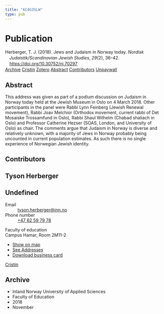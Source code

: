 ```yaml
---
title: "6C4G3SLW"
type: pub
---
```

<h1>Publication</h1>
<article id="csl-bib-container-6C4G3SLW" class="csl-bib-container">
  <div class="csl-bib-body" style="line-height: 1.35; padding-left: 1em; text-indent:-1em;">
  <div class="csl-entry">Herberger, T. J. (2018). Jews and Judaism in Norway today. <i>Nordisk Judaistik/Scandinavian Jewish Studies</i>, <i>29</i>(2), 36&#x2013;42. <a href="https://doi.org/10.30752/nj.70297">https://doi.org/10.30752/nj.70297</a></div>
</div>
  <div class="csl-bib-buttons">
    <a href="#taxonomy-article-6C4G3SLW" class="csl-bib-button">Archive</a>
    <a href="https://app.cristin.no/results/show.jsf?id=1631904" alt="Cristin URL" class="csl-bib-button">Cristin</a>
    <a href="http://zotero.org/groups/5402882/items/6C4G3SLW" alt="Zotero URL" class="csl-bib-button">Zotero</a>
    <a href="#abstract-article-6C4G3SLW" class="csl-bib-button">Abstract</a>
    <a href="#contributors-article-6C4G3SLW" class="csl-bib-button">Contributors</a>
    <a href="https://journal.fi/nj/article/download/70297/37617" class="csl-bib-button">Unpaywall</a>
  </div>
  <div id="csl-bib-meta-container-6C4G3SLW"></div>
</article>
<div id="csl-bib-meta-6C4G3SLW" class="csl-bib-meta">
  <article id="abstract-article-6C4G3SLW" class="abstract-article">
    <h1>Abstract</h1>
    This address was given as part of a podium discussion on Judaism in Norway today held at the Jewish Museum in Oslo on 4 March 2018. Other participants in the panel were Rabbi Lynn Feinberg (Jewish Renewal movement), Rabbi Joav Melchior (Orthodox movement, current rabbi of Det Mosaiske Trossamfund in Oslo), Rabbi Shaul Wilhelm (Chabad shaliach in Oslo) and Professor Catherine Hezser (SOAS, London, and University of Oslo) as chair. The comments argue that Judaism in Norway is diverse and relatively unknown, with a majority of Jews in Norway probably being uncounted in current population estimates. As such there is no single experience of Norwegian Jewish identity.
  </article>
  <article id="contributors-article-6C4G3SLW" class="contributors-article">
    <h1>Contributors</h1>
    <div class="personas"> <div class="vrtx-hinn-person-card"> <div class="photo"> <i class="lar la-user-circle missing-person"></i> </div> <div class="info"> <hgroup><h1>Tyson Herberger</h1> <h2>Undefined</h2> </hgroup><dl> <dt>Email</dt> <dd> <a href="mailto:tyson.herberger@inn.no">tyson.herberger@inn.no</a> </dd> <dt>Phone number</dt> <dd><a href="tel:+4762597978"> +47 62 59 79 78 </a></dd> </dl> <p> Faculty of education<br> Campus Hamar, Room 2M11-2 </p> <ul class="vrtx-hinn-links"> <li><a href="https://www.google.com/maps?q=60.79582,11.07304">Show on map</a></li> <li><a href="https://www.inn.no/english/find-an-employee/tyson-herberger.html#vrtx-hinn-addresses">See Addresses</a></li> <li><a href="https://www.inn.no/english/find-an-employee/tyson-herberger.html?vrtx=vcf">Download business card</a></li> </ul> </div> </div> <a href="https://app.cristin.no/persons/show.jsf?id=1021106" alt="Cristin URL" class="personas-cristin">Cristin</a> </div>
  </article>
  <article id="taxonomy-article-6C4G3SLW" class="taxonomy-article">
    <h1>Archive</h1>
    <ul>
      <li>Inland Norway University of Applied Sciences</li>
      <li>Faculty of Education</li>
      <li>2018</li>
      <li>November</li>
    </ul>
  </article>
</div>
